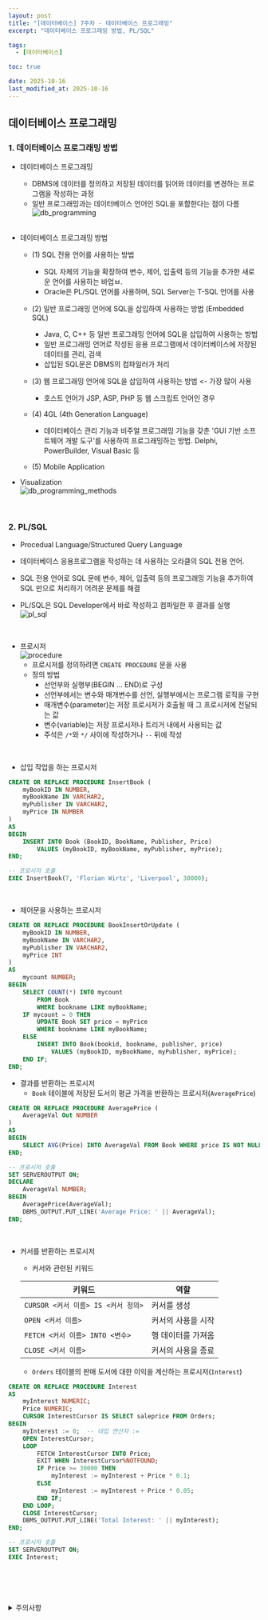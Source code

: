```yaml
---
layout: post
title: "[데이터베이스] 7주차 - 데이터베이스 프로그래밍"
excerpt: "데이터베이스 프로그래밍 방법, PL/SQL"

tags:
  - [데이터베이스]

toc: true

date: 2025-10-16
last_modified_at: 2025-10-16
---
```

## 데이터베이스 프로그래밍
### 1. 데이터베이스 프로그래밍 방법
- 데이터베이스 프로그래밍
  - DBMS에 데이터를 정의하고 저장된 데이터를 읽어와 데이터를 변경하는 프로그램을 작성하는 과정
  - 일반 프로그래밍과는 데이터베이스 언어인 SQL을 포함한다는 점이 다름  
  ![db_programming](TODO)  

  <br>

- 데이터베이스 프로그래밍 방법  
  - (1) SQL 전용 언어를 사용하는 방법
    - SQL 자체의 기능을 확장하여 변수, 제어, 입출력 등의 기능을 추가한 새로운 언어를 사용하는 바업ㅂ.
    - Oracle은 PL/SQL 언어를 사용하며, SQL Server는 T-SQL 언어를 사용  

  - (2) 일반 프로그래밍 언어에 SQL을 삽입하여 사용하는 방법 (Embedded SQL)
    - Java, C, C++ 등 일반 프로그래밍 언어에 SQL을 삽입하여  사용하는 방법
    - 일반 프로그래밍 언어로 작성된 응용 프로그램에서 데이터베이스에 저장된 데이터를 관리, 검색
    - 삽입된 SQL문은 DBMS의 컴파일러가 처리

  - (3) 웹 프로그래밍 언어에 SQL을 삽입하여 사용하는 방법 <- 가장 많이 사용
    - 호스트 언어가 JSP, ASP, PHP 등 웹 스크립트 언어인 경우  

  - (4) 4GL (4th Generation Language)
    - 데이터베이스 관리 기능과 비주얼 프로그래밍 기능을 갖춘 'GUI 기반 소프트웨어 개발 도구'를 사용하여 프로그래밍하는 방법. Delphi, PowerBuilder, Visual Basic 등

  - (5) Mobile Application  

- Visualization  
![db_programming_methods](TODO)  

<br>

### 2. PL/SQL
- Procedual Language/Structured Query Language

- 데이터베이스 응용프로그램을 작성하는 데 사용하는 오라클의 SQL 전용 언어.

- SQL 전용 언어로 SQL 문에 변수, 제어, 입출력 등의 프로그래밍 기능을 추가하여 SQL 만으로 처리하기 어려운 문제를 해결

- PL/SQL은 SQL Developer에서 바로 작성하고 컴파일한 후 결과를 실행  
![pl_sql](TODO)  

<br>

- 프로시저  
![procedure](TODO)  
  - 프로시저를 정의하려면 `CREATE PROCEDURE` 문을 사용  
  - 정의 방법  
    - 선언부와 실행부(BEGIN ... END)로 구성  
    - 선언부에서는 변수와 매개변수를 선언, 실행부에서는 프로그램 로직을 구현
    - 매개변수(parameter)는 저장 프로시저가 호출될 때 그 프로시저에 전달되는 값
    - 변수(variable)는 저장 프로시저나 트리거 내에서 사용되는 값
    - 주석은 `/*`와 `*/` 사이에 작성하거나 `--` 뒤에 작성  

<br>

- 삽입 작업을 하는 프로시저

```sql
CREATE OR REPLACE PROCEDURE InsertBook (
    myBookID IN NUMBER,
    myBookName IN VARCHAR2,
    myPublisher IN VARCHAR2,
    myPrice IN NUMBER
)
AS
BEGIN
    INSERT INTO Book (BookID, BookName, Publisher, Price)
        VALUES (myBookID, myBookName, myPublisher, myPrice);
END;
```

```sql
-- 프로시저 호출
EXEC InsertBook(7, 'Florian Wirtz', 'Liverpool', 30000);
```

<br>

- 제어문을 사용하는 프로시저

```sql
CREATE OR REPLACE PROCEDURE BookInsertOrUpdate (
    myBookID IN NUMBER,
    myBookName IN VARCHAR2,
    myPublisher IN VARCHAR2,
    myPrice INT
)
AS
    mycount NUMBER;
BEGIN
    SELECT COUNT(*) INTO mycount
        FROM Book
        WHERE bookname LIKE myBookName;
    IF mycount = 0 THEN
        UPDATE Book SET price = myPrice
        WHERE bookname LIKE myBookName;
    ELSE
        INSERT INTO Book(bookid, bookname, publisher, price)
            VALUES (myBookID, myBookName, myPublisher, myPrice);
    END IF;
END;
```

- 결과를 반환하는 프로시저
  - `Book` 테이블에 저장된 도서의 평균 가격을 반환하는 프로시저(`AveragePrice`)  

```sql
CREATE OR REPLACE PROCEDURE AveragePrice (
    AverageVal Out NUMBER
)
AS
BEGIN
    SELECT AVG(Price) INTO AverageVal FROM Book WHERE price IS NOT NULL;
END;
```

```sql
-- 프로시저 호출
SET SERVEROUTPUT ON;
DECLARE
    AverageVal NUMBER;
BEGIN
    AveragePrice(AverageVal);
    DBMS_OUTPUT.PUT_LINE('Average Price: ' || AverageVal);
END;
```

<br>

- 커서를 반환하는 프로시저
  - 커서와 관련된 키워드  

  |키워드|역할|
  |---|---|
  |`CURSOR <커서 이름> IS <커서 정의>`|커서를 생성|
  |`OPEN <커서 이름>`|커서의 사용을 시작|
  |`FETCH <커서 이름> INTO <변수>`|행 데이터를 가져옴|
  |`CLOSE <커서 이름>`|커서의 사용을 종료|

  - `Orders` 테이블의 판매 도서에 대한 이익을 계산하는 프로시저(`Interest`)  

```sql
CREATE OR REPLACE PROCEDURE Interest
AS
    myInterest NUMERIC;
    Price NUMERIC;
    CURSOR InterestCursor IS SELECT saleprice FROM Orders;
BEGIN
    myInterest := 0;  -- 대입 연산자 :=
    OPEN InterestCursor;
    LOOP
        FETCH InterestCursor INTO Price;
        EXIT WHEN InterestCursor%NOTFOUND;
        IF Price >= 30000 THEN
            myInterest := myInterest + Price * 0.1;
        ELSE
            myInterest := myInterest + Price * 0.05;
        END IF;
    END LOOP;
    CLOSE InterestCursor;
    DBMS_OUTPUT.PUT_LINE('Total Interest: ' || myInterest);
END;
```

```sql
-- 프로시저 호출
SET SERVEROUTPUT ON;
EXEC Interest;
```

<br>
<br>
<br>
<br>
<details>
<summary>주의사항</summary>
<div markdown="1">

이 포스팅은 강원대학교 최황규 교수님의 데이터베이스 수업을 들으며 내용을 정리 한 것입니다.  
수업 내용에 대한 저작권은 교수님께 있으니,  
다른 곳으로의 무분별한 내용 복사를 자제해 주세요.

</div>
</details>